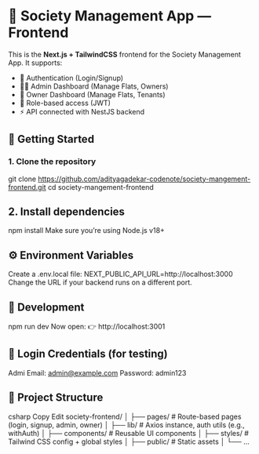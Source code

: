 # 🏢 Society Management App — Frontend

This is the **Next.js + TailwindCSS** frontend for the Society Management App. It supports:

- 🔐 Authentication (Login/Signup)
- 🧑‍💼 Admin Dashboard (Manage Flats, Owners)
- 👤 Owner Dashboard (Manage Flats, Tenants)
- 🧾 Role-based access (JWT)
- ⚡ API connected with NestJS backend

## 🚀 Getting Started

### 1. Clone the repository

git clone https://github.com/adityagadekar-codenote/society-mangement-frontend.git
cd society-mangement-frontend

## 2. Install dependencies
npm install
Make sure you’re using Node.js v18+

## ⚙️ Environment Variables
Create a .env.local file:
NEXT_PUBLIC_API_URL=http://localhost:3000
Change the URL if your backend runs on a different port.

## 🧪 Development
npm run dev
Now open:
👉 http://localhost:3001

## 🔐 Login Credentials (for testing)
Admi
Email: admin@example.com
Password: admin123

## 📁 Project Structure
csharp
Copy
Edit
society-frontend/
│
├── pages/             # Route-based pages (login, signup, admin, owner)
│
├── lib/               # Axios instance, auth utils (e.g., withAuth)
│
├── components/        # Reusable UI components
│
├── styles/            # Tailwind CSS config + global styles
│
├── public/            # Static assets
│
└── ...